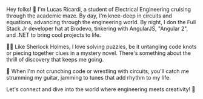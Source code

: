 Hey folks! 👋 I'm Lucas Ricardi, a student of Electrical Engineering cruising through the academic maze. By day, I'm knee-deep in circuits and equations, advancing through the engineering world. By night, I don the Full Stack Jr developer hat at Brodevo, tinkering with AngularJS, "Angular 2", and .NET to bring cool projects to life.

🕵️‍♂️ Like Sherlock Holmes, I love solving puzzles, be it untangling code knots or piecing together clues in a mystery novel. There's something about the thrill of discovery that keeps me going.

🎸 When I'm not crunching code or wrestling with circuits, you'll catch me strumming my guitar, jamming to tunes that add rhythm to my life.

Let's connect and dive into the world where engineering meets creativity! 🚀

